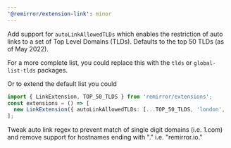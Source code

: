 ```yaml
---
'@remirror/extension-link': minor
---
```


Add support for `autoLinkAllowedTLDs` which enables the restriction of auto links to a set of Top Level Domains (TLDs). Defaults to the top 50 TLDs (as of May 2022).

For a more complete list, you could replace this with the `tlds` or `global-list-tlds` packages.

Or to extend the default list you could

```ts
import { LinkExtension, TOP_50_TLDS } from 'remirror/extensions';
const extensions = () => [
  new LinkExtension({ autoLinkAllowedTLDs: [...TOP_50_TLDS, 'london', 'tech'] }),
];
```

Tweak auto link regex to prevent match of single digit domains (i.e. 1.com) and remove support for hostnames ending with "." i.e. "remirror.io."
